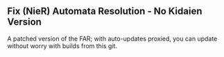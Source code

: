 ## Fix (NieR) Automata Resolution - No Kidaien Version


A patched version of the FAR; with auto-updates proxied, you can update without worry with builds from this git.
